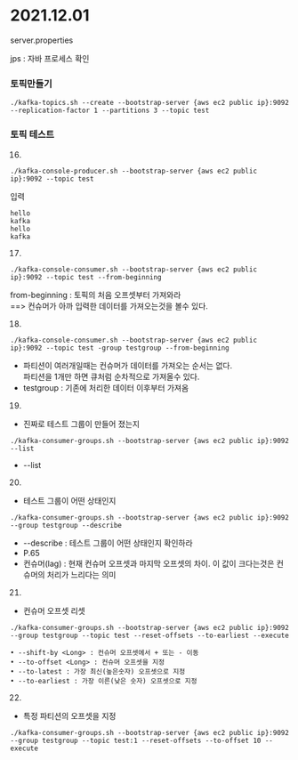 # 2021.12.01

server.properties

jps :  자바 프로세스 확인


### 토픽만들기   
```
./kafka-topics.sh --create --bootstrap-server {aws ec2 public ip}:9092 --replication-factor 1 --partitions 3 --topic test   
```

### 토픽 테스트 
16.
```
./kafka-console-producer.sh --bootstrap-server {aws ec2 public ip}:9092 --topic test
```

입력
```
hello
kafka
hello
kafka
```

17.
```
./kafka-console-consumer.sh --bootstrap-server {aws ec2 public ip}:9092 --topic test --from-beginning    
```
from-beginning   : 토픽의 처음 오프셋부터 가져와라   
==> 컨슈머가 아까 입력한 데이터를 가져오는것을 볼수 있다.

18.
```
./kafka-console-consumer.sh --bootstrap-server {aws ec2 public ip}:9092 --topic test -group testgroup --from-beginning
```
- 파티션이 여러개일때는 컨슈머가 데이터를 가져오는 순서는 없다.    
파티션을 1개만 하면 큐처럼 순차적으로 가져올수 있다.
- testgroup : 기존에 처리한 데이터 이후부터 가져옴 

19.
- 진짜로 테스트 그룹이 만들어 졌는지
```
./kafka-consumer-groups.sh --bootstrap-server {aws ec2 public ip}:9092 --list
```
- --list

20.
- 테스트 그룹이 어떤 상태인지
```
./kafka-consumer-groups.sh --bootstrap-server {aws ec2 public ip}:9092 --group testgroup --describe
```
- --describe : 테스트 그룹이 어떤 상태인지 확인하라   
- P.65
- 컨슈머(lag) : 현재 컨슈머 오프셋과 마지막 오프셋의 차이. 이 값이 크다는것은 컨슈머의 처리가 느리다는 의미

21.
- 컨슈머 오프셋 리셋
```
./kafka-consumer-groups.sh --bootstrap-server {aws ec2 public ip}:9092 --group testgroup --topic test --reset-offsets --to-earliest --execute
```
```
• --shift-by <Long> : 컨슈머 오프셋에서 + 또는 - 이동
• --to-offset <Long> : 컨슈머 오프셋을 지정
• --to-latest : 가장 최신(높은숫자) 오프셋으로 지정
• --to-earliest : 가장 이른(낮은 숫자) 오프셋으로 지정
```

22. 
- 특정 파티션의 오프셋을 지정
```
./kafka-consumer-groups.sh --bootstrap-server {aws ec2 public ip}:9092 --group testgroup --topic test:1 --reset-offsets --to-offset 10 --execute
```